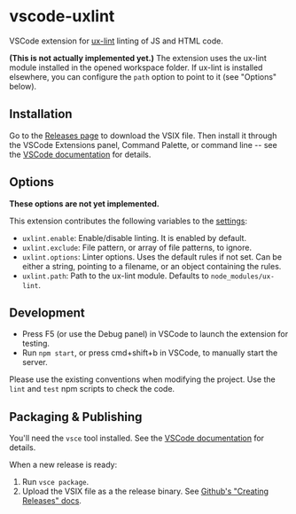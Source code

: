 # vscode-uxlint

VSCode extension for [ux-lint](https://github.com/Banno/ux-lint) linting of JS and HTML code.

**(This is not actually implemented yet.)** The extension uses the ux-lint module installed in the opened workspace folder. If ux-lint is installed elsewhere, you can configure the `path` option to point to it (see "Options" below).

## Installation

Go to the [Releases page](https://github.com/Banno/vscode-uxlint/releases) to download the VSIX file. Then install it through the VSCode Extensions panel, Command Palette, or command line -- see the [VSCode documentation](https://code.visualstudio.com/docs/editor/extension-gallery#_install-from-a-vsix) for details.

## Options

**These options are not yet implemented.**

This extension contributes the following variables to the [settings](https://code.visualstudio.com/docs/customization/userandworkspace):

* `uxlint.enable`: Enable/disable linting. It is enabled by default.
* `uxlint.exclude`: File pattern, or array of file patterns, to ignore.
* `uxlint.options`: Linter options. Uses the default rules if not set. Can be either a string, pointing to a filename, or an object containing the rules.
* `uxlint.path`: Path to the ux-lint module. Defaults to `node_modules/ux-lint`.

## Development

* Press F5 (or use the Debug panel) in VSCode to launch the extension for testing.
* Run `npm start`, or press cmd+shift+b in VSCode, to manually start the server.

Please use the existing conventions when modifying the project. Use the `lint` and `test` npm scripts to check the code.

## Packaging & Publishing

You'll need the `vsce` tool installed. See the [VSCode documentation](https://code.visualstudio.com/docs/extensions/publish-extension) for details.

When a new release is ready:

1. Run `vsce package`.
2. Upload the VSIX file as a the release binary. See [Github's "Creating Releases" docs](https://help.github.com/articles/creating-releases/).
